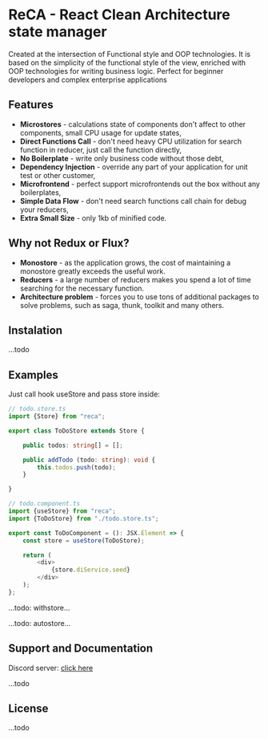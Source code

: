 # ReCA - React Clean Architecture state manager
Created at the intersection of Functional style and OOP technologies. It is based on the simplicity of the functional style of the view, enriched with OOP technologies for writing business logic. Perfect for beginner developers and complex enterprise applications

## Features
 - **Microstores** - calculations state of components don't affect to other components, small CPU usage for update states,
 - **Direct Functions Call** - don't need heavy CPU utilization for search function in reducer, just call the function directly,
 - **No Boilerplate** - write only business code without those debt,
 - **Dependency Injection** - override any part of your application for unit test or other customer,
 - **Microfrontend** - perfect support microfrontends out the box without any boilerplates,
 - **Simple Data Flow** - don't need search functions call chain for debug your reducers,
 - **Extra Small Size** - only 1kb of minified code.

 ## Why not Redux or Flux?
 - **Monostore** - as the application grows, the cost of maintaining a monostore greatly exceeds the useful work.
 - **Reducers** - a large number of reducers makes you spend a lot of time searching for the necessary function.
 - **Architecture problem** - forces you to use tons of additional packages to solve problems, such as saga, thunk, toolkit and many others.

## Instalation
...todo

## Examples
Just call hook useStore and pass store inside:

``` typescript
// todo.store.ts
import {Store} from "reca";

export class ToDoStore extends Store {

    public todos: string[] = [];

    public addTodo (todo: string): void {
        this.todos.push(todo);
    }

}

// todo.component.ts
import {useStore} from "reca";
import {ToDoStore} from "./todo.store.ts";

export const ToDoComponent = (): JSX.Element => {
    const store = useStore(ToDoStore);

    return (
        <div>
            {store.diService.seed}
        </div>
    );
};
```
...todo: withstore...

...todo: autostore...

## Support and Documentation
Discord server: [click here](https://discordapp.com/channels/974049080454045796/974049142022209566)

...todo

## License
...todo
